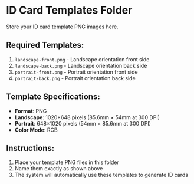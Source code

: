 # ID Card Templates Folder

Store your ID card template PNG images here.

## Required Templates:
1. `landscape-front.png` - Landscape orientation front side
2. `landscape-back.png` - Landscape orientation back side
3. `portrait-front.png` - Portrait orientation front side
4. `portrait-back.png` - Portrait orientation back side

## Template Specifications:
- **Format**: PNG
- **Landscape**: 1020×648 pixels (85.6mm × 54mm at 300 DPI)
- **Portrait**: 648×1020 pixels (54mm × 85.6mm at 300 DPI)
- **Color Mode**: RGB

## Instructions:
1. Place your template PNG files in this folder
2. Name them exactly as shown above
3. The system will automatically use these templates to generate ID cards
